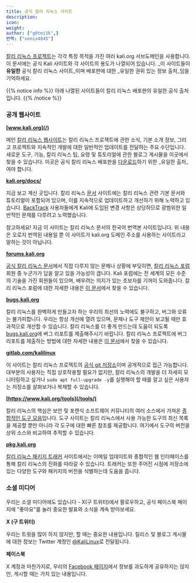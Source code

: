 ```yaml
---
title: 공식 칼리 리눅스 사이트
description:
icon:
weight:
author: ["g0tmi1k",]
번역: ["xenix4845"]
---
```


[칼리 리눅스 프로젝트](/)는 각각 특정 목적을 가진 여러 kali.org 서브도메인을 사용합니다. 이 문서에는 공식 Kali 사이트와 각 사이트의 용도가 나열되어 있습니다. _이 사이트들이 **유일한** 공식 칼리 리눅스 사이트_이며 배포판에 대한 _유일한 권위 있는 정보 출처_임을 기억하세요.

{{% notice info %}}
아래 나열된 사이트들이 칼리 리눅스 배포판의 유일한 공식 출처입니다.
{{% /notice %}}

### 공개 웹사이트

**[www.kali.org](/)**

메인 [칼리 리눅스 웹사이트](/)는 칼리 리눅스 프로젝트에 관한 소식, 기본 소개 정보, 그리고 프로젝트와 지속적인 개발에 대한 일반적인 업데이트를 전달하는 주요 수단입니다.
새로운 도구, 기능, 칼리 리눅스 팁, 요령 및 튜토리얼에 관한 블로그 게시물을 이곳에서 찾을 수 있습니다. 이곳은 공식 칼리 리눅스 배포판을 [다운로드](/get-kali/)하기 위한 _유일한 출처_여야 합니다.

**[kali.org/docs/](/docs/)**

지금 보고 계신 곳입니다. 칼리 리눅스 [문서](/docs/) 사이트에는 칼리 리눅스 관련 기본 문서와 튜토리얼이 포함되어 있으며, 이를 지속적으로 업데이트하고 개선하기 위해 노력하고 있습니다.
[BackTrack](https://www.backtrack-linux.org/) 사용자들에게 Kali에 도입된 변경 사항은 상당하므로 광범위한 일반적인 문제를 다루려고 노력했습니다.

참고하세요! 지금 이 사이트는 칼리 리눅스 문서의 한국어 번역본 사이트입니다. 위 내용은 오로지 번역된 내용일 뿐 이 사이트가 kali.org 도메인 주소를 사용하는 사이트라고 말하는 것이 아닙니다.

**[forums.kali.org](https://forums.kali.org/)**

[공식 칼리 리눅스 문서](/docs/)에서 직접 다루지 않는 문제나 상황에 부딪히면, [칼리 리눅스 포럼](https://forums.kali.org/) 회원 중 누군가가 답을 알고 있을 가능성이 큽니다. Kali 포럼에는 전 세계의 모든 수준의 기술을 가진 회원들이 있으며, 배우려는 의지가 있는 초보자를 기꺼이 도와줍니다.
칼리 리눅스 포럼에 대한 자세한 내용은 [이 문서](/docs/community/kali-linux-community-forums/)에서 찾을 수 있습니다.

**[bugs.kali.org](https://bugs.kali.org/)**

칼리 리눅스를 완벽하게 만들고자 하는 우리의 최선의 노력에도 불구하고, 버그와 오류는 불가피합니다. 우리는 항상 개선에 열려 있으며, 문제나 도구 제안이 보고될 때만 효과적으로 개선할 수 있습니다. 칼리 리눅스를 더 좋게 만드는데 도움이 되도록 [bugs.kali.org](https://bugs.kali.org/)에 버그 리포트를 제출해주시기 바랍니다.
칼리 리눅스 프로젝트에 버그 리포트를 제출하는 방법에 대한 자세한 내용은 [이 문서](/docs/community/submitting-issues-kali-bug-tracker/)에서 찾을 수 있습니다.

**[gitlab.com/kalilinux](https://gitlab.com/kalilinux/)**

이 사이트는 칼리 리눅스 프로젝트의 [공식 git 저장소](https://gitlab.com/kalilinux)이며 공개적으로 접근 가능합니다. 대부분의 사용자는 직접 상호작용할 필요가 없지만, 칼리 리눅스의 개발을 더 자세히 모니터링하고 싶거나 `sudo apt full-upgrade -y`를 실행해야 할 때를 알고 싶은 사용자는 저장소를 살펴보거나 복제할 수 있습니다.

**[https://www.kali.org/tools](/tools/)**

칼리 리눅스의 핵심은 보안 및 포렌식 소프트웨어 커뮤니티의 여러 소스에서 가져온 [종합적인 도구 모음](/tools/)입니다. 도구 사이트는 칼리 리눅스에서 사용 가능한 도구의 최신 목록을 제공할 뿐만 아니라 각 도구에 대한 빠른 참조를 제공합니다. 여기에서 도구의 버전을 상위 소스와 비교하여 추적할 수 있습니다.

**[pkg.kali.org](https://pkg.kali.org/)**

[칼리 리눅스 패키지 트래커](https://pkg.kali.org/) 사이트에서는 이메일 업데이트와 종합적인 웹 인터페이스를 통해 칼리 리눅스의 진화를 따라갈 수 있습니다. 트래커는 또한 주어진 시점에 저장소에 있는 다양한 도구와 패키지의 버전을 식별하는데 도움을 줍니다.

### 소셜 미디어

우리는 소셜 미디어에도 있습니다 - X(구 트위터)에서 팔로우하고, 공식 페이스북 페이지에 "좋아요"를 눌러 중요한 발표와 소식을 계속 받아보세요.

**X (구 트위터)**

우리는 트윗을 많이 하지 않지만, 할 때는 중요한 내용입니다. 릴리스 및 블로그 게시물에 대한 정보는 Twitter 계정인 [@KaliLinux](https://twitter.com/kalilinux)로 전달됩니다.

**페이스북**

X 계정과 마찬가지로, 우리의 [Facebook 페이지](https://www.facebook.com/Kali-Linux)에서 정보를 과도하게 공유하지는 않지만, 게시할 때는 가치 있는 내용입니다.
